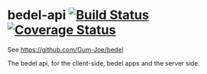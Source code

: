 # bedel-api [![Build Status](https://travis-ci.org/Gum-Joe/bedel-api.svg?branch=master)](https://travis-ci.org/Gum-Joe/bedel-api) [![Coverage Status](https://coveralls.io/repos/github/Gum-Joe/bedel-api/badge.svg?branch=master)](https://coveralls.io/github/Gum-Joe/bedel-api?branch=master)

See https://github.com/Gum-Joe/bedel

The bedel api, for the client-side, bedel apps and the server side.
